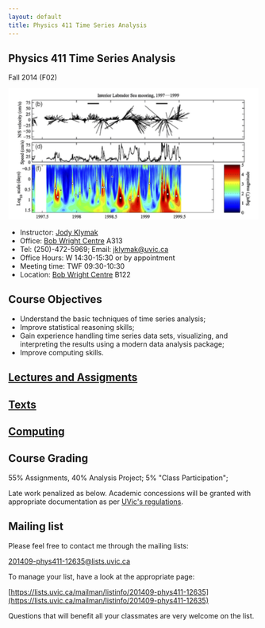 ```yaml
---
layout: default
title: Physics 411 Time Series Analysis
---
```


## Physics 411 Time Series Analysis

Fall 2014 (F02)

![Lilly et al 2003](./figs/LillyEtAl03Fig14Small.png)


  - Instructor: [Jody Klymak](http://web.uvic.ca/~jklymak)
  - Office: [Bob Wright Centre](http://www.uvic.ca/buildings/sci.html) A313
  - Tel: (250)-472-5969; Email: [jklymak@uvic.ca](mailto:jklymak@uvic.ca)
  - Office Hours: W 14:30-15:30 or by appointment 
  - Meeting time:  TWF 09:30-10:30
  - Location:  [Bob Wright Centre](http://www.uvic.ca/buildings/sci.html) B122 

## Course Objectives ##

  - Understand the basic techniques of time series analysis;
  - Improve statistical reasoning skills;
  - Gain experience handling time series data sets,  visualizing, and interpreting the results using a modern data analysis package;
  - Improve computing skills.
  

## [Lectures and Assigments](./Lectures/)


## [Texts](./Texts/)

## [Computing](./Computing/)

## Course Grading

55% Assignments, 40% Analysis Project; 5% "Class Participation";

Late work penalized as below.  Academic concessions will be granted
with appropriate documentation as per [UVic's regulations](http://www.uvic.ca/registrar/students/policies/appeals/rac-options.php). 


## Mailing list

Please feel free to contact me through the mailing lists:

[201409-phys411-12635@lists.uvic.ca](mailto:201409-phys411-12635@lists.uvic.ca)

To manage your list, have a look at the appropriate page:

 [https://lists.uvic.ca/mailman/listinfo/201409-phys411-12635](https://lists.uvic.ca/mailman/listinfo/201409-phys411-12635)

Questions that will benefit all your classmates are very welcome on
the list. 








